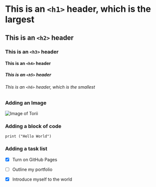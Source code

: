 # This is an `<h1>` header, which is the largest

## This is an `<h2>` header

### This is an `<h3>` header

#### This is an `<h4>` header

##### This is an `<h5>` header

###### This is an `<h6>` header, which is the smallest

### Adding an Image
![Image of Torii](https://github.com/user-attachments/assets/a7a94b5e-1ba5-4c35-9bef-a979db73a197)

### Adding a block of code
``` python3
print ("Hello World")
```

### Adding a task list

- [x] Turn on GitHub Pages
- [ ] Outline my portfolio
- [x] Introduce myself to the world


